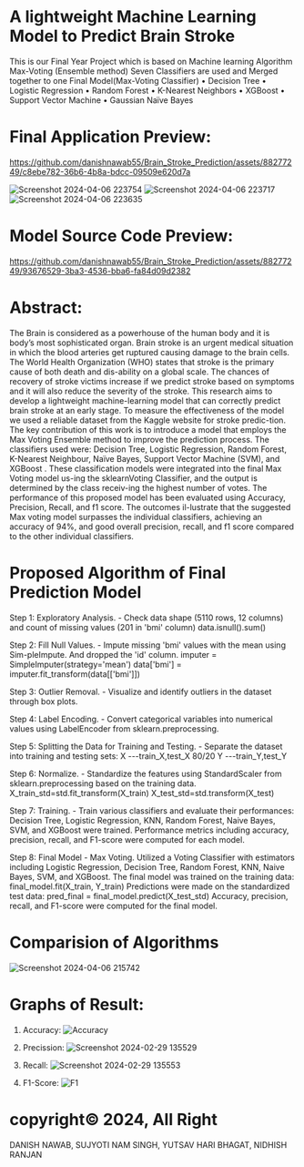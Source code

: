 # A lightweight Machine Learning Model to Predict Brain Stroke
This is our Final Year Project which is based on Machine learning Algorithm Max-Voting (Ensemble method)
Seven Classifiers are used and Merged together to one Final Model(Max-Voting Classifier)
•	Decision Tree
•	Logistic Regression
•	Random Forest
•	K-Nearest Neighbors
•	XGBoost
•	Support Vector Machine
•	Gaussian Naïve Bayes

# Final Application Preview:

https://github.com/danishnawab55/Brain_Stroke_Prediction/assets/88277249/c8ebe782-36b6-4b8a-bdcc-09509e620d7a

![Screenshot 2024-04-06 223754](https://github.com/danishnawab55/Brain_Stroke_Prediction/assets/88277249/8bef4aaf-2717-4cb9-89bb-ebb2163d706f)
![Screenshot 2024-04-06 223717](https://github.com/danishnawab55/Brain_Stroke_Prediction/assets/88277249/88db4368-8b57-49ac-990f-cd95bb0af3c2)
![Screenshot 2024-04-06 223635](https://github.com/danishnawab55/Brain_Stroke_Prediction/assets/88277249/f1cfdb65-06be-4c4e-9050-a6b729db796c)


# Model Source Code Preview:

https://github.com/danishnawab55/Brain_Stroke_Prediction/assets/88277249/93676529-3ba3-4536-bba6-fa84d09d2382


# Abstract:
The Brain is considered as a powerhouse of the human body and it is body’s most sophisticated organ. Brain stroke is an urgent medical situation in which the blood arteries get ruptured causing damage to the brain cells. The World Health Organization (WHO) states that stroke is the primary cause of both death and dis-ability on a global scale. The chances of recovery of stroke victims increase if we predict stroke based on symptoms and it will also reduce the severity of the stroke. This research aims to develop a lightweight machine-learning model that can correctly predict brain stroke at an early stage. To measure the effectiveness of the model we used a reliable dataset from the Kaggle website for stroke predic-tion. The key contribution of this work is to introduce a model that employs the Max Voting Ensemble method to improve the prediction process. The classifiers used were: Decision Tree, Logistic Regression, Random Forest, K-Nearest Neighbour, Naïve Bayes, Support Vector Machine (SVM), and XGBoost . These classification models were integrated into the final Max Voting model us-ing the sklearnVoting Classifier, and the output is determined by the class receiv-ing the highest number of votes. The performance of this proposed model has been evaluated using Accuracy, Precision, Recall, and f1 score. The outcomes il-lustrate that the suggested Max voting model surpasses the individual classifiers, achieving an accuracy of 94%, and good overall precision, recall, and f1 score compared to the other individual classifiers.

# Proposed Algorithm of Final Prediction Model

Step 1: Exploratory Analysis. - Check data shape (5110 rows, 12 columns) and count of missing values (201 in 'bmi' column) 
data.isnull().sum()


Step 2: Fill Null Values. - Impute missing 'bmi' values with the mean using Sim-pleImpute. And dropped the 'id' column.
	imputer = SimpleImputer(strategy='mean') data['bmi'] = imputer.fit_transform(data[['bmi']])

 
Step 3: Outlier Removal. - Visualize and identify outliers in the dataset through box plots.


Step 4: Label Encoding. - Convert categorical variables into numerical values using LabelEncoder from sklearn.preprocessing.


Step 5: Splitting the Data for Training and Testing. - Separate the dataset into training and testing sets:
 X ---train_X,test_X 80/20 
 Y ---train_Y,test_Y

 
Step 6: Normalize. - Standardize the features using StandardScaler from sklearn.preprocessing based on the training data. 
X_train_std=std.fit_transform(X_train) X_test_std=std.transform(X_test)


Step 7: Training. - Train various classifiers and evaluate their performances:
Decision Tree, Logistic Regression, KNN, Random Forest, Naive Bayes, SVM, and XGBoost were trained. Performance metrics including accuracy, precision, recall, and F1-score were computed for each model.


Step 8: Final Model - Max Voting. 
Utilized a Voting Classifier with estimators including Logistic Regression, Decision Tree, Random Forest, KNN, Naive Bayes, SVM, and XGBoost.
The final model was trained on the training data: 
final_model.fit(X_train, Y_train)
Predictions were made on the standardized test data: 
pred_final = final_model.predict(X_test_std)
Accuracy, precision, recall, and F1-score were computed for the final model.


# Comparision of Algorithms

![Screenshot 2024-04-06 215742](https://github.com/danishnawab55/Brain_Stroke_Prediction/assets/88277249/77aa8169-7348-465c-b248-81fe535a05dc)


# Graphs of Result:
1. Accuracy:
   ![Accuracy](https://github.com/danishnawab55/Brain_Stroke_Prediction/assets/88277249/f3ff47b4-69fa-49a6-9038-d80a0c56847c)

2. Precission:
   ![Screenshot 2024-02-29 135529](https://github.com/danishnawab55/Brain_Stroke_Prediction/assets/88277249/71d279cd-1e0b-434c-93c6-e4b3ae4f1748)

3. Recall:
   ![Screenshot 2024-02-29 135553](https://github.com/danishnawab55/Brain_Stroke_Prediction/assets/88277249/7967508f-4006-46b3-9718-72faa7f84721)

4. F1-Score:
   ![F1](https://github.com/danishnawab55/Brain_Stroke_Prediction/assets/88277249/320740f9-a4b7-42da-90d3-25238a601428)



# copyright©️ 2024, All Right
DANISH NAWAB, SUJYOTI NAM SINGH, YUTSAV HARI BHAGAT, NIDHISH RANJAN





